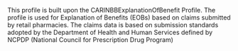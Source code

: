 This profile is built upon the CARINBBExplanationOfBenefit Profile. The profile is used for Explanation of Benefits (EOBs) based on claims submitted by retail pharmacies.  The claims data is based on submission standards adopted by the Department of Health and Human  Services defined by NCPDP (National Council for Prescription Drug Program)
